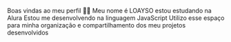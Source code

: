 Boas vindas ao meu perfil 💙💙
Meu nome é LOAYSO estou estudando na Alura
Estou me desenvolvendo na linguagem JavaScript
Utilizo esse espaço para minha organização e compartilhamento dos meu projetos desenvolvidos
